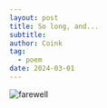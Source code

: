 ```yaml
---
layout: post
title: So long, and...
subtitle: 
author: Coink
tag: 
  - poem
date: 2024-03-01
---
```


![farewell](https://s2.loli.net/2024/03/01/UpAubKt9FBfhZNE.jpg "farewell")
